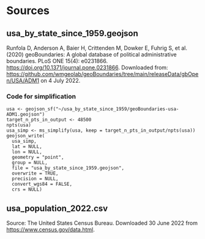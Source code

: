 # Sources

## usa_by_state_since_1959.geojson
Runfola D, Anderson A, Baier H, Crittenden M, Dowker E, Fuhrig S, et al. (2020) 
geoBoundaries: A global database of political administrative boundaries. 
PLoS ONE 15(4): e0231866. https://doi.org/10.1371/journal.pone.0231866.
Downloaded from: https://github.com/wmgeolab/geoBoundaries/tree/main/releaseData/gbOpen/USA/ADM1 on 4 July 2022.

### Code for simplification
```
usa <- geojson_sf("~/usa_by_state_since_1959/geoBoundaries-usa-ADM1.geojson")
target_n_pts_in_output <- 48500
npts(usa)
usa_simp <- ms_simplify(usa, keep = target_n_pts_in_output/npts(usa))
geojson_write(
  usa_simp,
  lat = NULL,
  lon = NULL,
  geometry = "point",
  group = NULL,
  file = "usa_by_state_since_1959.geojson",
  overwrite = TRUE,
  precision = NULL,
  convert_wgs84 = FALSE,
  crs = NULL)
```
## usa_population_2022.csv
Source: The United States Census Bureau. Downloaded 30 June 2022 from https://www.census.gov/data.html.






